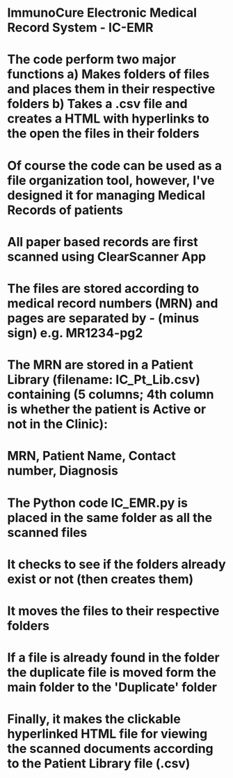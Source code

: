 # ImmunoCure Electronic Medical Record System - IC-EMR

# The code perform two major functions a) Makes folders of files and places them in their respective folders b) Takes a .csv file and creates a HTML with hyperlinks to the open the files in their folders

# Of course the code can be used as a file organization tool, however, I've designed it for managing Medical Records of patients
# 
# All paper based records are first scanned using ClearScanner App
# The files are stored according to medical record numbers (MRN) and pages are separated by - (minus sign) e.g. MR1234-pg2
# The MRN are stored in a Patient Library (filename: IC_Pt_Lib.csv) containing (5 columns; 4th column is whether the patient is Active or not in the Clinic):
# MRN, Patient Name, Contact number, Diagnosis
# The Python code IC_EMR.py is placed in the same folder as all the scanned files
# It checks to see if the folders already exist or not (then creates them)
# It moves the files to their respective folders
# If a file is already found in the folder the duplicate file is moved form the main folder to the 'Duplicate' folder
# Finally, it makes the clickable hyperlinked HTML file for viewing the scanned documents according to the Patient Library file (.csv)
